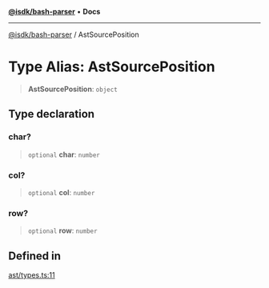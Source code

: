 [**@isdk/bash-parser**](../README.md) • **Docs**

***

[@isdk/bash-parser](../globals.md) / AstSourcePosition

# Type Alias: AstSourcePosition

> **AstSourcePosition**: `object`

## Type declaration

### char?

> `optional` **char**: `number`

### col?

> `optional` **col**: `number`

### row?

> `optional` **row**: `number`

## Defined in

[ast/types.ts:11](https://github.com/mattiasrunge/bash-parser/blob/98089d9104089a44eb5db425f3c3a8de14075f75/src/ast/types.ts#L11)
